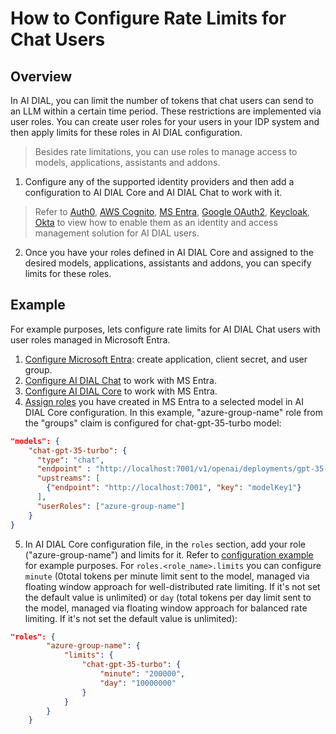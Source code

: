 # How to Configure Rate Limits for Chat Users

## Overview 

In AI DIAL, you can limit the number of tokens that chat users can send to an LLM within a certain time period. These restrictions are implemented via user roles. You can create user roles for your users in your IDP system and then apply limits for these roles in AI DIAL configuration. 

> Besides rate limitations, you can use roles to manage access to models, applications, assistants and addons.

1. Configure any of the supported identity providers and then add a configuration to AI DIAL Core and AI DIAL Chat to work with it.
   
> Refer to [Auth0](https://docs.epam-rail.com/Deployment/idp-configuration/auth0), [AWS Cognito](https://docs.epam-rail.com/Deployment/idp-configuration/cognito), [MS Entra](https://docs.epam-rail.com/Deployment/idp-configuration/entraID), [Google OAuth2](https://docs.epam-rail.com/Deployment/idp-configuration/google), [Keycloak](https://docs.epam-rail.com/Deployment/idp-configuration/keycloak), [Okta](https://docs.epam-rail.com/Deployment/idp-configuration/okta) to view how to enable them as an identity and access management solution for AI DIAL users.

2. Once you have your roles defined in AI DIAL Core and assigned to the desired models, applications, assistants and addons, you can specify limits for these roles.

## Example 

For example purposes, lets configure rate limits for AI DIAL Chat users with user roles managed in Microsoft Entra. 

1. [Configure Microsoft Entra](https://docs.epam-rail.com/Deployment/idp-configuration/entraID#configure-microsoft-entra-id): create application, client secret, and user group.
2. [Configure AI DIAL Chat](https://docs.epam-rail.com/Deployment/idp-configuration/entraID#ai-dial-chat-settings) to work with MS Entra.
3. [Configure AI DIAL Core](https://docs.epam-rail.com/Deployment/idp-configuration/entraID#ai-dial-core-settings) to work with MS Entra.
4. [Assign roles](https://docs.epam-rail.com/Deployment/idp-configuration/entraID#assignment-of-roles) you have created in MS Entra to a selected model in AI DIAL Core configuration. In this example, "azure-group-name" role from the "groups" claim is configured for chat-gpt-35-turbo model:

```json
"models": {
    "chat-gpt-35-turbo": {
      "type": "chat",
      "endpoint" : "http://localhost:7001/v1/openai/deployments/gpt-35-turbo/chat/completions",
      "upstreams": [
        {"endpoint": "http://localhost:7001", "key": "modelKey1"}
      ],
      "userRoles": ["azure-group-name"]
    }
}
```
5. In AI DIAL Core configuration file, in the `roles` section, add your role ("azure-group-name") and limits for it. Refer to [configuration example](https://github.com/epam/ai-dial-core/blob/9d7e3ba8380ffea3b9b6a7ccd65a96f024e842e3/sample/aidial.config.json#L191) for example purposes. For `roles.<role_name>.limits` you can configure `minute` (0total tokens per minute limit sent to the model, managed via floating window approach for well-distributed rate limiting. If it's not set the default value is unlimited) or `day` (total tokens per day limit sent to the model, managed via floating window approach for balanced rate limiting. If it's not set the default value is unlimited):

```json
"roles": {
        "azure-group-name": {
            "limits": {
                "chat-gpt-35-turbo": {
                    "minute": "200000",
                    "day": "10000000"
                }
            }
        }
    }
```
